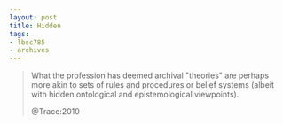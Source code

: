 ```yaml
---
layout: post
title: Hidden
tags:
- lbsc785
- archives
---
```


> What the profession has deemed archival "theories" are perhaps more akin to
> sets of rules and procedures or belief systems (albeit with hidden ontological
> and epistemological viewpoints).
> 
> @Trace:2010

